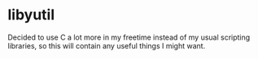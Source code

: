 # libyutil
Decided to use C a lot more in my freetime instead of my usual scripting libraries, so this will contain any useful things I might want.
